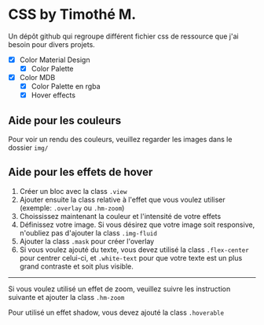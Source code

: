 # CSS by Timothé M.

Un dépôt github qui regroupe différent fichier css de ressource que j'ai besoin pour divers projets.

- [x] Color Material Design
   - [x] Color Palette
- [x] Color MDB
   - [x] Color Palette en rgba
   - [x] Hover effects
   
## Aide pour les couleurs

Pour voir un rendu des couleurs, veuillez regarder les images dans le dossier `img/`

## Aide pour les effets de hover

1. Créer un bloc avec la class `.view`
2. Ajouter ensuite la class relative à l'effet que vous voulez utiliser (exemple: `.overlay` ou `.hm-zoom`)
3. Choississez maintenant la couleur et l'intensité de votre effets
4. Définissez votre image. Si vous désirez que votre image soit responsive, n'oubliez pas d'ajouter la class `.img-fluid`
5. Ajouter la class `.mask` pour créer l'overlay
6. Si vous voulez ajouté du texte, vous devez utilisé la class `.flex-center` pour centrer celui-ci, et `.white-text` pour que votre texte est un plus grand contraste et soit plus visible.

---

Si vous voulez utilisé un effet de zoom, veuillez suivre les instruction suivante et ajouter la class `.hm-zoom`

Pour utilisé un effet shadow, vous devez ajouté la class `.hoverable`